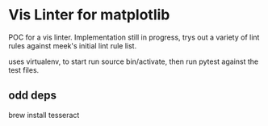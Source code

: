 # Vis Linter for matplotlib

POC for a vis linter. Implementation still in progress, trys out a variety of lint rules against meek's initial lint rule list.

uses virtualenv, to start run source bin/activate, then run pytest against the test files.

## odd deps
brew install tesseract
